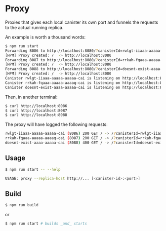# Proxy

Proxies that gives each local canister its own port and funnels the requests to
the actual running replica.

An example is worth a thousand words:

``` bash
$ npm run start
Forwarding 8086 to http://localhost:8080/?canisterId=rwlgt-iiaaa-aaaaa-aaaaa-cai
[HPM] Proxy created: /  -> http://localhost:8080
Forwarding 8087 to http://localhost:8080/?canisterId=rrkah-fqaaa-aaaaa-aaaaq-cai
[HPM] Proxy created: /  -> http://localhost:8080
Forwarding 8088 to http://localhost:8080/?canisterId=doesnt-exist-aaaa-aaaaa-cai
[HPM] Proxy created: /  -> http://localhost:8080
Canister rwlgt-iiaaa-aaaaa-aaaaa-cai is listening on http://localhost:8086
Canister rrkah-fqaaa-aaaaa-aaaaq-cai is listening on http://localhost:8087
Canister doesnt-exist-aaaa-aaaaa-cai is listening on http://localhost:8088
```

Then, in another terminal:

``` bash
$ curl http://localhost:8086
$ curl http://localhost:8087
$ curl http://localhost:8088
```

The proxy will have logged the following requests:

``` bash
rwlgt-iiaaa-aaaaa-aaaaa-cai (8086) 200 GET / -> /?canisterId=rwlgt-iiaaa-aaaaa-aaaaa-cai
rrkah-fqaaa-aaaaa-aaaaq-cai (8087) 200 GET / -> /?canisterId=rrkah-fqaaa-aaaaa-aaaaq-cai
doesnt-exist-aaaa-aaaaa-cai (8088) 400 GET / -> /?canisterId=doesnt-exist-aaaa-aaaaa-cai
```

## Usage

``` bash
$ npm run start -- --help

USAGE: proxy --replica-host http://... [<canister-id>:<port>]
```

## Build

``` bash
$ npm run build
```

or

``` bash
$ npm run start # builds _and_ starts
```

